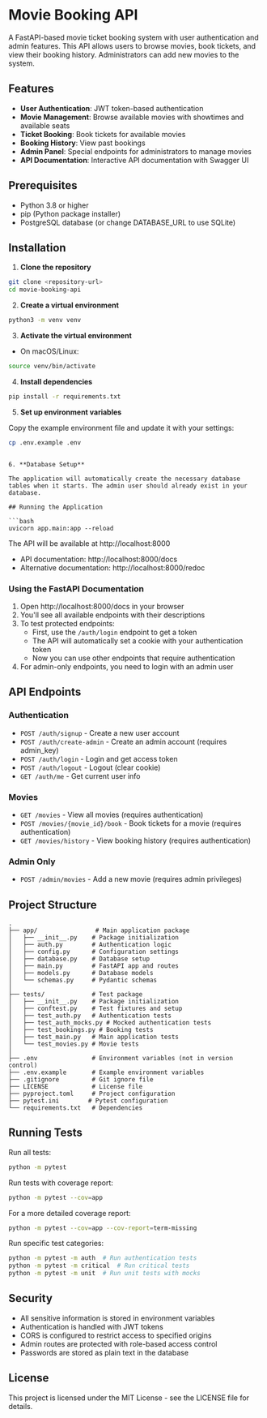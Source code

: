 # Movie Booking API

A FastAPI-based movie ticket booking system with user authentication and admin features. This API allows users to browse movies, book tickets, and view their booking history. Administrators can add new movies to the system.

## Features

- **User Authentication**: JWT token-based authentication
- **Movie Management**: Browse available movies with showtimes and available seats
- **Ticket Booking**: Book tickets for available movies
- **Booking History**: View past bookings
- **Admin Panel**: Special endpoints for administrators to manage movies
- **API Documentation**: Interactive API documentation with Swagger UI

## Prerequisites

- Python 3.8 or higher
- pip (Python package installer)
- PostgreSQL database (or change DATABASE_URL to use SQLite)

## Installation

1. **Clone the repository**

```bash
git clone <repository-url>
cd movie-booking-api
```

2. **Create a virtual environment**

```bash
python3 -m venv venv
```

3. **Activate the virtual environment**

- On macOS/Linux:
```bash
source venv/bin/activate
```

4. **Install dependencies**

```bash
pip install -r requirements.txt
```

5. **Set up environment variables**

Copy the example environment file and update it with your settings:

```bash
cp .env.example .env
```

```

6. **Database Setup**

The application will automatically create the necessary database tables when it starts. The admin user should already exist in your database.

## Running the Application

```bash
uvicorn app.main:app --reload
```

The API will be available at http://localhost:8000

- API documentation: http://localhost:8000/docs
- Alternative documentation: http://localhost:8000/redoc

### Using the FastAPI Documentation

1. Open http://localhost:8000/docs in your browser
2. You'll see all available endpoints with their descriptions
3. To test protected endpoints:
   - First, use the `/auth/login` endpoint to get a token
   - The API will automatically set a cookie with your authentication token
   - Now you can use other endpoints that require authentication
4. For admin-only endpoints, you need to login with an admin user

## API Endpoints

### Authentication
- `POST /auth/signup` - Create a new user account
- `POST /auth/create-admin` - Create an admin account (requires admin_key)
- `POST /auth/login` - Login and get access token
- `POST /auth/logout` - Logout (clear cookie)
- `GET /auth/me` - Get current user info

### Movies
- `GET /movies` - View all movies (requires authentication)
- `POST /movies/{movie_id}/book` - Book tickets for a movie (requires authentication)
- `GET /movies/history` - View booking history (requires authentication)

### Admin Only
- `POST /admin/movies` - Add a new movie (requires admin privileges)

## Project Structure

```
.
├── app/                # Main application package
│   ├── __init__.py    # Package initialization
│   ├── auth.py        # Authentication logic
│   ├── config.py      # Configuration settings
│   ├── database.py    # Database setup
│   ├── main.py        # FastAPI app and routes
│   ├── models.py      # Database models
│   └── schemas.py     # Pydantic schemas
│
├── tests/             # Test package
│   ├── __init__.py    # Package initialization
│   ├── conftest.py    # Test fixtures and setup
│   ├── test_auth.py   # Authentication tests
│   ├── test_auth_mocks.py # Mocked authentication tests
│   ├── test_bookings.py # Booking tests
│   ├── test_main.py   # Main application tests
│   └── test_movies.py # Movie tests
│
├── .env               # Environment variables (not in version control)
├── .env.example       # Example environment variables
├── .gitignore         # Git ignore file
├── LICENSE            # License file
├── pyproject.toml     # Project configuration
├── pytest.ini        # Pytest configuration
└── requirements.txt   # Dependencies
```

## Running Tests

Run all tests:

```bash
python -m pytest
```

Run tests with coverage report:

```bash
python -m pytest --cov=app
```

For a more detailed coverage report:

```bash
python -m pytest --cov=app --cov-report=term-missing
```

Run specific test categories:

```bash
python -m pytest -m auth  # Run authentication tests
python -m pytest -m critical  # Run critical tests
python -m pytest -m unit  # Run unit tests with mocks
```

## Security

- All sensitive information is stored in environment variables
- Authentication is handled with JWT tokens
- CORS is configured to restrict access to specified origins
- Admin routes are protected with role-based access control
- Passwords are stored as plain text in the database

## License

This project is licensed under the MIT License - see the LICENSE file for details.
